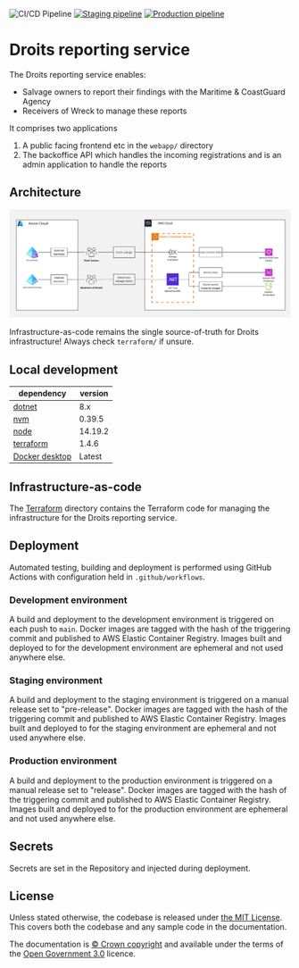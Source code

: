 ![CI/CD Pipeline](https://github.com/mcagov/droits/actions/workflows/pipeline-dev.yml/badge.svg)
[![Staging pipeline](https://github.com/mcagov/droits/actions/workflows/pipeline-staging.yml/badge.svg)](https://github.com/mcagov/droits/actions/workflows/pipeline-staging.yml)
[![Production pipeline](https://github.com/mcagov/droits/actions/workflows/pipeline-prod.yml/badge.svg)](https://github.com/mcagov/droits/actions/workflows/pipeline-prod.yml)

# Droits reporting service

The Droits reporting service enables:

- Salvage owners to report their findings with the Maritime & CoastGuard Agency
- Receivers of Wreck to manage these reports

It comprises two applications

1. A public facing frontend etc in the `webapp/` directory
2. The backoffice API which handles the incoming registrations and is an admin application to handle the reports

## Architecture

![Architecture diagram](./architecture.jpg)

Infrastructure-as-code remains the single source-of-truth for Droits infrastructure! Always check `terraform/` if
unsure.

## Local development

| **dependency**                                                    | **version** |
|-------------------------------------------------------------------|-------------|
| [dotnet](https://learn.microsoft.com/en-us/dotnet/)               | 8.x         |
| [nvm](https://github.com/nvm-sh/nvm)                              | 0.39.5      |
| [node](https://github.com/nvm-sh/nvm)                             | 14.19.2     |
| [terraform](https://www.terraform.io/)                            | 1.4.6       |
| [Docker desktop](https://www.docker.com/products/docker-desktop/) | Latest      |

## Infrastructure-as-code

The [Terraform](./terraform) directory contains the Terraform code for managing the infrastructure for the Droits
reporting service.

## Deployment

Automated testing, building and deployment is performed using GitHub Actions with configuration held in
`.github/workflows`.

### Development environment

A build and deployment to the development environment is triggered on each push to `main`. Docker images are tagged
with the hash of the triggering commit and published to AWS Elastic Container Registry. Images built and deployed to
for the development environment are ephemeral and not used anywhere else.

### Staging environment

A build and deployment to the staging environment is triggered on a manual release set to "pre-release". Docker images are tagged
with the hash of the triggering commit and published to AWS Elastic Container Registry. Images built and deployed to
for the staging environment are ephemeral and not used anywhere else.

### Production environment

A build and deployment to the production environment is triggered on a manual release set to "release". Docker images are tagged
with the hash of the triggering commit and published to AWS Elastic Container Registry. Images built and deployed to
for the production environment are ephemeral and not used anywhere else.

## Secrets

Secrets are set in the Repository and injected during deployment.

## License

Unless stated otherwise, the codebase is released under [the MIT License][mit]. This covers both the codebase and any
sample code in the documentation.

The documentation is [&copy; Crown copyright][copyright] and available under the terms of the [Open Government 3.0][ogl]
licence.

[mit]: LICENCE
[copyright]: http://www.nationalarchives.gov.uk/information-management/re-using-public-sector-information/uk-government-licensing-framework/crown-copyright/
[ogl]: http://www.nationalarchives.gov.uk/doc/open-government-licence/version/3/
